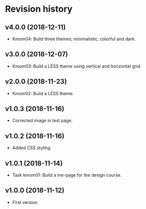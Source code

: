Revision history
===================

v4.0.0 (2018-12-11)
-------------------

* Kmom04: Build three themes; minimalistic, colorful and dark.


v3.0.0 (2018-12-07)
-------------------

* Kmom03: Build a LESS theme using vertical and horizontal grid.


v2.0.0 (2018-11-23)
-------------------

* Kmom02: Build a LESS theme.


v1.0.3 (2018-11-16)
-------------------

* Corrected image in test page.


v1.0.2 (2018-11-16)
-------------------

* Added CSS styling.


v1.0.1 (2018-11-14)
-------------------

* Task kmom01: Build a me-page for the design course.


v1.0.0 (2018-11-12)
-------------------

* First version
